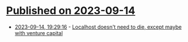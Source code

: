 # [Published on 2023-09-14](index.md)

* [2023-09-14, 19:29:16](https://lobste.rs/s/ezdkjv/localhost_doesn_t_need_die_except_maybe) - [Localhost doesn't need to die, except maybe with venture capital](https://danschnau.com/blog/localhost_doesnt_need_to_die)

